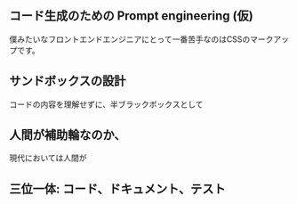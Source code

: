 ## コード生成のための Prompt engineering (仮)

僕みたいなフロントエンドエンジニアにとって一番苦手なのはCSSのマークアップです。

## サンドボックスの設計

コードの内容を理解せずに、半ブラックボックスとして

## 人間が補助輪なのか、

現代においては人間が

## 三位一体: コード、ドキュメント、テスト


